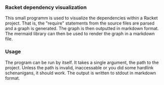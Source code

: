 ### Racket dependency visualization
This small programm is used to visualize the dependencies within a Racket project.
That is, the "require" statements from the source files are parsed and a graph is
generated. The graph is then outputted in markdown format. The mermaid library can 
then be used to render the graph in a markdown file.

### Usage
The program can be run by itself. It takes a single argument, the path to the project.
Unless the path is invalid, inaccessable or you did some hardlink schenanigans, it should
work. The output is written to stdout in markdown format.